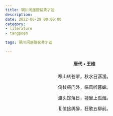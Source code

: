 ```yaml
---
title: 辋川闲居赠裴秀才迪
description:
date: 2022-06-29 00:00:00
category:
- literature
- tangpoem

tags: 辋川闲居赠裴秀才迪

---
```


<div id="poem-author">
唐代 • 王维
</div>
<div id="poem-body">
<p class="poem-paragraph">寒山转苍翠，秋水日潺湲。</p>
<p class="poem-paragraph">倚杖柴门外，临风听暮蝉。</p>
<p class="poem-paragraph">渡头馀落日，墟里上孤烟。</p>
<p class="poem-paragraph">复值接舆醉，狂歌五柳前。</p>

</div>

<style>

#poem-author {
    width: 100%;
    text-align: center;
    margin: 20px 0;
    font-weight: bold;
}
#poem-body {
    width: 100%;
    text-align: center;
}
.poem-paragraph {
    font-family: "仿宋"
}

</style>